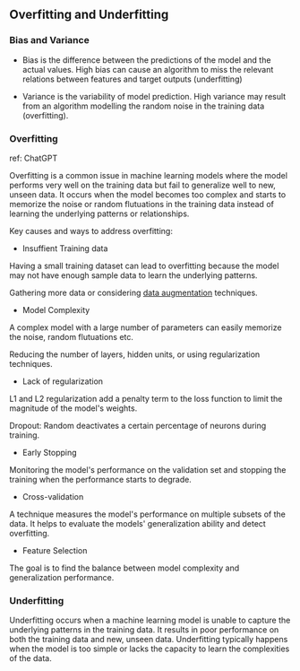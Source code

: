 ## Overfitting and Underfitting

### Bias and Variance

* Bias is the difference between the predictions of the model and the actual values. High bias can cause an algorithm to miss the relevant relations between features and target outputs (underfitting)

* Variance is the variability of model prediction. High variance may result from an algorithm modelling the random noise in the training data (overfitting).

### Overfitting

ref: ChatGPT

Overfitting is a common issue in machine learning models where the model performs very well on the training data but fail to generalize well to new, unseen data. It occurs when the model becomes too complex and starts to memorize the noise or random flutuations in the training data instead of learning the underlying patterns or relationships.

Key causes and ways to address overfitting:

* Insuffient Training data

Having a small training dataset can lead to overfitting because the model may not have enough sample data to learn the underlying patterns.

Gathering more data or considering [data augmentation](Augmentation.md)  techniques.

* Model Complexity

A complex model with a large number of parameters can easily memorize the noise, random flutuations etc.

Reducing the number of layers, hidden units, or using regularization techniques.

* Lack of regularization

L1 and L2 regularization add a penalty term to the loss function to limit the magnitude of the model's weights.

Dropout: Random deactivates a certain percentage of neurons during training.

* Early Stopping

Monitoring the model's performance on the validation set and stopping the training when the performance starts to degrade.

* Cross-validation

A technique measures the model's performance on multiple subsets of the data. It helps to evaluate the models' generalization ability and detect overfitting. 

* Feature Selection


The goal is to find the balance between model complexity and generalization performance.


### Underfitting

Underfitting occurs when a machine learning model is unable to capture the underlying patterns in the training data. It results in poor performance on both the training data and new, unseen data.  Underfitting typically happens when the model is too simple or lacks the capacity to learn the complexities of the data.

